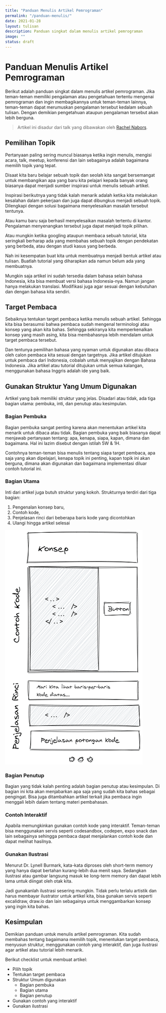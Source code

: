 ```yaml
---
title: "Panduan Menulis Artikel Pemrograman"
permalink: "/panduan-menulis/"
date: 2021-01-28
layout: tulisan
description: Panduan singkat dalam menulis artikel pemrograman
image: ""
status: draft
---
```


# Panduan Menulis Artikel Pemrograman

Berikut adalah panduan singkat dalam menulis artikel pemrograman. Jika teman-teman memiliki pengalaman atau pengetahuan tertentu mengenai pemrograman dan ingin membagikannya untuk teman-teman lainnya, teman-teman dapat merumuskan pengalaman tersebut kedalam sebuah tulisan. Dengan demikian pengetahuan ataupun pengalaman tersebut akan lebih berguna.

> Artikel ini disadur dari talk yang dibawakan oleh <a href="https://rachelnabors.com/" target="_blank">Rachel Nabors</a>.

## Pemilihan Topik

Pertanyaan paling sering muncul biasanya ketika ingin menulis, mengisi acara, talk, meetup, konferensi dan lain sebagainya adalah bagaimana memilih topik yang tepat.

Disaat kita baru belajar sebuah topik dan seolah kita sangat bersemangat untuk membangikan apa yang baru kita pelajari kepada banyak orang biasanya dapat menjadi sumber inspirasi untuk menulis sebuah artikel.

Inspirasi berikutnya yang tidak kalah menarik adalah ketika kita melakukan kesalahan dalam pekerjaan dan juga dapat dibungkus menjadi sebuah topik. Dilengkapi dengan solusi bagaimana menyelesaikan masalah tersebut tentunya.

Atau kamu baru saja berhasil menyelesaikan masalah tertentu di kantor. Pengalaman menyenangkan tersebut juga dapat menjadi topik pilihan.

Atau mungkin ketika googling ataupun membaca sebuah tutorial, kita seringkali berharap ada yang membahas sebuah topik dengan pendekatan yang berbeda, atau dengan studi kasus yang berbeda.

Nah ini kesempatan buat kita untuk membuatnya menjadi bentuk artikel atau tulisan. Buatlah tutorial yang diharapkan ada namun belum ada yang membuatnya.

Mungkin saja artikel ini sudah tersedia dalam bahasa selain bahasa Indonesia, kita bisa membuat versi bahasa Indonesia-nya. Namun jangan hanya melakukan translasi. Modifikasi juga agar sesuai dengan kebutuhan dan dengan bahasa kita sendiri.

## Target Pembaca

Sebaiknya tentukan target pembaca ketika menulis sebuah artikel. Sehingga kita bisa berasumsi bahwa pembaca sudah mengenal terminologi atau konsep yang akan kita bahas. Sehingga sekiranya kita memperkenalkan konsep yang masih asing, kita bisa membahasnya lebih mendalam untuk target pembaca tersebut.

Dan tentunya pemilihan bahasa yang nyaman untuk digunakan atau dibaca oleh calon pembaca kita sesuai dengan targetnya. Jika artikel ditujukan untuk pembaca dari Indonesia, cobalah untuk menyajikan dengan Bahasa Indonesia. Jika artikel atau tutorial ditujukan untuk semua kalangan, menggunakan bahasa Inggris adalah ide yang baik.

## Gunakan Struktur Yang Umum Digunakan

Artikel yang baik memiliki struktur yang jelas. Disadari atau tidak, ada tiga bagian utama: pembuka, inti, dan penutup atau kesimpulan.

### Bagian Pembuka

Bagian pembuka sangat penting karena akan menentukan artikel kita menarik untuk dibaca atau tidak. Bagian pembuka yang baik biasanya dapat menjawab pertanyaan tentang: apa, kenapa, siapa, kapan, dimana dan bagaimana. Hal ini lazim disebut dengan istilah 5W & 1H.

Contohnya teman-teman bisa menulis tentang siapa target pembaca, apa saja yang akan dipelajari, kenapa topik ini penting, kapan topik ini akan berguna, dimana akan digunakan dan bagaimana implementasi diluar contoh tutorial ini.

### Bagian Utama

Inti dari artikel juga butuh struktur yang kokoh. Strukturnya terdiri dari tiga bagian:

1. Pengenalan konsep baru,
2. Contoh kode,
3. Penjelasan rinci dari beberapa baris kode yang dicontohkan
4. Ulangi hingga artikel selesai

![Struktur Artikel](/assets/images/inti.png)

### Bagian Penutup

Bagian yang tidak kalah penting adalah bagian penutup atau kesimpulan. Di bagian ini kita akan menjabarkan apa saja yang sudah kita bahas sebagai pengingat. Bisa juga ditambahkan artikel terkait jika pembaca ingin menggali lebih dalam tentang materi pembahasan.

### Contoh Interaktif

Apabila memungkinkan gunakan contoh kode yang interaktif. Teman-teman bisa menggunakan servis seperti codesandbox, codepen, expo snack dan lain sebagainya sehingga pembaca dapat menjalankan contoh kode dan dapat melihat hasilnya.

### Gunakan Ilustrasi

Menurut Dr. Lynell Burmark, kata-kata diproses oleh short-term memory yang hanya dapat bertahan kurang-lebih dua menit saya. Sedangkan ilustrasi atau gambar langsung masuk ke long-term memory dan dapat lebih lama untuk diingat oleh otak kita.

Jadi gunakanlah ilustrasi sesering mungkin. Tidak perlu terlalu artistik dan harus membayar ilustrator untuk artikel kita, bisa gunakan servis seperti excalidraw, draw.io dan lain sebagainya untuk menggambarkan konsep yang ingin kita bahas.

## Kesimpulan

Demikian panduan untuk menulis artikel pemrograman. Kita sudah membahas tentang bagaimana memilih topik, menentukan target pembaca, menyusun struktur, menggunakan contoh yang interaktif, dan juga ilustrasi agar artikel atau tutorial lebih menarik.

Berikut checklist untuk membuat artikel:

- Pilih topik
- Tentukan target pembaca
- Struktur Umum digunakan
  - Bagian pembuka
  - Bagian utama
  - Bagian penutup
- Gunakan contoh yang interaktif
- Gunakan ilustrasi
